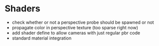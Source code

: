 
# Shaders
- check whether or not a perspective probe should be spawned or not
- propagate color in perspective texture (too sparse right now)
- add shader define to allow cameras with just regular pbr code
- standard material integration


